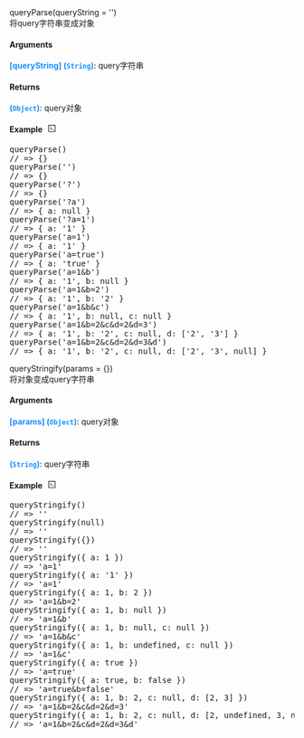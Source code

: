 <div><div id="queryparse" class="item-method-name" style="margin-top: -65px; padding-top: 65px;"><div class="item-method-name-area">queryParse(queryString = '')</div></div><div class="item-method-content"><div>将query字符串变成对象</div><h4>Arguments</h4><div><strong style="color: #1890ff;">[queryString]</strong><strong style="color: #1890ff;"> (<code>String</code>)</strong><span>: query字符串</span></div><h4>Returns</h4><span><strong style="color: #1890ff;">(<code>Object</code>)</strong><span>: query对象</span></span><h4><span>Example</span><i style="margin-left: 10px; cursor: pointer;" ariaLabel="图标: code" class="anticon anticon-code action-showREPL" data-funcname="queryParse" data-example="__@@__queryParse()__@@__// =&gt; {}__@@__queryParse(&#39;&#39;)__@@__// =&gt; {}__@@__queryParse(&#39;?&#39;)__@@__// =&gt; {}__@@__queryParse(&#39;?a&#39;)__@@__// =&gt; { a: null }__@@__queryParse(&#39;?a=1&#39;)__@@__// =&gt; { a: &#39;1&#39; }__@@__queryParse(&#39;a=1&#39;)__@@__// =&gt; { a: &#39;1&#39; }__@@__queryParse(&#39;a=true&#39;)__@@__// =&gt; { a: &#39;true&#39; }__@@__queryParse(&#39;a=1&amp;b&#39;)__@@__// =&gt; { a: &#39;1&#39;, b: null }__@@__queryParse(&#39;a=1&amp;b=2&#39;)__@@__// =&gt; { a: &#39;1&#39;, b: &#39;2&#39; }__@@__queryParse(&#39;a=1&amp;b&amp;c&#39;)__@@__// =&gt; { a: &#39;1&#39;, b: null, c: null }__@@__queryParse(&#39;a=1&amp;b=2&amp;c&amp;d=2&amp;d=3&#39;)__@@__// =&gt; { a: &#39;1&#39;, b: &#39;2&#39;, c: null, d: [&#39;2&#39;, &#39;3&#39;] }__@@__queryParse(&#39;a=1&amp;b=2&amp;c&amp;d=2&amp;d=3&amp;d&#39;)__@@__// =&gt; { a: &#39;1&#39;, b: &#39;2&#39;, c: null, d: [&#39;2&#39;, &#39;3&#39;, null] }"><svg viewBox="64 64 896 896" focusable="false" class="" data-icon="code" width="1em" height="1em" fill="currentColor" aria-hidden="true"><path d="M516 673c0 4.4 3.4 8 7.5 8h185c4.1 0 7.5-3.6 7.5-8v-48c0-4.4-3.4-8-7.5-8h-185c-4.1 0-7.5 3.6-7.5 8v48zm-194.9 6.1l192-161c3.8-3.2 3.8-9.1 0-12.3l-192-160.9A7.95 7.95 0 0 0 308 351v62.7c0 2.4 1 4.6 2.9 6.1L420.7 512l-109.8 92.2a8.1 8.1 0 0 0-2.9 6.1V673c0 6.8 7.9 10.5 13.1 6.1zM880 112H144c-17.7 0-32 14.3-32 32v736c0 17.7 14.3 32 32 32h736c17.7 0 32-14.3 32-32V144c0-17.7-14.3-32-32-32zm-40 728H184V184h656v656z"></path></svg></i></h4><div style="display: none;">暂无</div><pre style="">
queryParse()
// =&gt; {}</pre><pre style="margin-top: -16px; border-top: 1px solid #fff;">
queryParse(&#39;&#39;)
// =&gt; {}</pre><pre style="margin-top: -16px; border-top: 1px solid #fff;">
queryParse(&#39;?&#39;)
// =&gt; {}</pre><pre style="margin-top: -16px; border-top: 1px solid #fff;">
queryParse(&#39;?a&#39;)
// =&gt; { a: null }</pre><pre style="margin-top: -16px; border-top: 1px solid #fff;">
queryParse(&#39;?a=1&#39;)
// =&gt; { a: &#39;1&#39; }</pre><pre style="margin-top: -16px; border-top: 1px solid #fff;">
queryParse(&#39;a=1&#39;)
// =&gt; { a: &#39;1&#39; }</pre><pre style="margin-top: -16px; border-top: 1px solid #fff;">
queryParse(&#39;a=true&#39;)
// =&gt; { a: &#39;true&#39; }</pre><pre style="margin-top: -16px; border-top: 1px solid #fff;">
queryParse(&#39;a=1&amp;b&#39;)
// =&gt; { a: &#39;1&#39;, b: null }</pre><pre style="margin-top: -16px; border-top: 1px solid #fff;">
queryParse(&#39;a=1&amp;b=2&#39;)
// =&gt; { a: &#39;1&#39;, b: &#39;2&#39; }</pre><pre style="margin-top: -16px; border-top: 1px solid #fff;">
queryParse(&#39;a=1&amp;b&amp;c&#39;)
// =&gt; { a: &#39;1&#39;, b: null, c: null }</pre><pre style="margin-top: -16px; border-top: 1px solid #fff;">
queryParse(&#39;a=1&amp;b=2&amp;c&amp;d=2&amp;d=3&#39;)
// =&gt; { a: &#39;1&#39;, b: &#39;2&#39;, c: null, d: [&#39;2&#39;, &#39;3&#39;] }</pre><pre style="margin-top: -16px; border-top: 1px solid #fff;">
queryParse(&#39;a=1&amp;b=2&amp;c&amp;d=2&amp;d=3&amp;d&#39;)
// =&gt; { a: &#39;1&#39;, b: &#39;2&#39;, c: null, d: [&#39;2&#39;, &#39;3&#39;, null] }</pre></div></div>
<div><div id="querystringify" class="item-method-name" style="margin-top: -65px; padding-top: 65px;"><div class="item-method-name-area">queryStringify(params = {})</div></div><div class="item-method-content"><div>将对象变成query字符串</div><h4>Arguments</h4><div><strong style="color: #1890ff;">[params]</strong><strong style="color: #1890ff;"> (<code>Object</code>)</strong><span>: query对象</span></div><h4>Returns</h4><span><strong style="color: #1890ff;">(<code>String</code>)</strong><span>: query字符串</span></span><h4><span>Example</span><i style="margin-left: 10px; cursor: pointer;" ariaLabel="图标: code" class="anticon anticon-code action-showREPL" data-funcname="queryStringify" data-example="queryStringify()__@@__// =&gt; &#39;&#39;queryStringify(null)__@@__// =&gt; &#39;&#39;queryStringify({})__@@__// =&gt; &#39;&#39;queryStringify({ a: 1 })__@@__// =&gt; &#39;a=1&#39;queryStringify({ a: &#39;1&#39; })__@@__// =&gt; &#39;a=1&#39;queryStringify({ a: 1, b: 2 })__@@__// =&gt; &#39;a=1&amp;b=2&#39;queryStringify({ a: 1, b: null })__@@__// =&gt; &#39;a=1&amp;b&#39;queryStringify({ a: 1, b: null, c: null })__@@__// =&gt; &#39;a=1&amp;b&amp;c&#39;queryStringify({ a: 1, b: undefined, c: null })__@@__// =&gt; &#39;a=1&amp;c&#39;queryStringify({ a: true })__@@__// =&gt; &#39;a=true&#39;queryStringify({ a: true, b: false })__@@__// =&gt; &#39;a=true&amp;b=false&#39;queryStringify({ a: 1, b: 2, c: null, d: [2, 3] })__@@__// =&gt; &#39;a=1&amp;b=2&amp;c&amp;d=2&amp;d=3&#39;queryStringify({ a: 1, b: 2, c: null, d: [2, undefined, 3, null] })__@@__// =&gt; &#39;a=1&amp;b=2&amp;c&amp;d=2&amp;d=3&amp;d&#39;"><svg viewBox="64 64 896 896" focusable="false" class="" data-icon="code" width="1em" height="1em" fill="currentColor" aria-hidden="true"><path d="M516 673c0 4.4 3.4 8 7.5 8h185c4.1 0 7.5-3.6 7.5-8v-48c0-4.4-3.4-8-7.5-8h-185c-4.1 0-7.5 3.6-7.5 8v48zm-194.9 6.1l192-161c3.8-3.2 3.8-9.1 0-12.3l-192-160.9A7.95 7.95 0 0 0 308 351v62.7c0 2.4 1 4.6 2.9 6.1L420.7 512l-109.8 92.2a8.1 8.1 0 0 0-2.9 6.1V673c0 6.8 7.9 10.5 13.1 6.1zM880 112H144c-17.7 0-32 14.3-32 32v736c0 17.7 14.3 32 32 32h736c17.7 0 32-14.3 32-32V144c0-17.7-14.3-32-32-32zm-40 728H184V184h656v656z"></path></svg></i></h4><div style="display: none;">暂无</div><pre style="">queryStringify()
// =&gt; &#39;&#39;</pre><pre style="margin-top: -16px; border-top: 1px solid #fff;">queryStringify(null)
// =&gt; &#39;&#39;</pre><pre style="margin-top: -16px; border-top: 1px solid #fff;">queryStringify({})
// =&gt; &#39;&#39;</pre><pre style="margin-top: -16px; border-top: 1px solid #fff;">queryStringify({ a: 1 })
// =&gt; &#39;a=1&#39;</pre><pre style="margin-top: -16px; border-top: 1px solid #fff;">queryStringify({ a: &#39;1&#39; })
// =&gt; &#39;a=1&#39;</pre><pre style="margin-top: -16px; border-top: 1px solid #fff;">queryStringify({ a: 1, b: 2 })
// =&gt; &#39;a=1&amp;b=2&#39;</pre><pre style="margin-top: -16px; border-top: 1px solid #fff;">queryStringify({ a: 1, b: null })
// =&gt; &#39;a=1&amp;b&#39;</pre><pre style="margin-top: -16px; border-top: 1px solid #fff;">queryStringify({ a: 1, b: null, c: null })
// =&gt; &#39;a=1&amp;b&amp;c&#39;</pre><pre style="margin-top: -16px; border-top: 1px solid #fff;">queryStringify({ a: 1, b: undefined, c: null })
// =&gt; &#39;a=1&amp;c&#39;</pre><pre style="margin-top: -16px; border-top: 1px solid #fff;">queryStringify({ a: true })
// =&gt; &#39;a=true&#39;</pre><pre style="margin-top: -16px; border-top: 1px solid #fff;">queryStringify({ a: true, b: false })
// =&gt; &#39;a=true&amp;b=false&#39;</pre><pre style="margin-top: -16px; border-top: 1px solid #fff;">queryStringify({ a: 1, b: 2, c: null, d: [2, 3] })
// =&gt; &#39;a=1&amp;b=2&amp;c&amp;d=2&amp;d=3&#39;</pre><pre style="margin-top: -16px; border-top: 1px solid #fff;">queryStringify({ a: 1, b: 2, c: null, d: [2, undefined, 3, null] })
// =&gt; &#39;a=1&amp;b=2&amp;c&amp;d=2&amp;d=3&amp;d&#39;</pre></div></div>